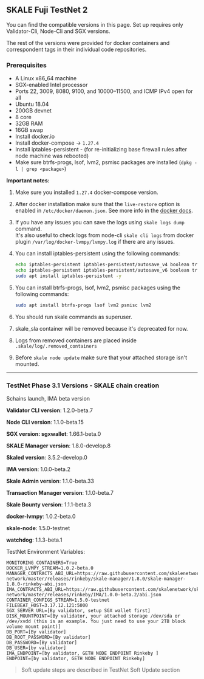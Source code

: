 ## SKALE Fuji TestNet 2

You can find the compatible versions in this page. Set up requires only Validator-Cli, Node-Cli and SGX versions.

The rest of the versions were provided for docker containers and correspondent tags in their individual code repositories.

### **Prerequisites**

-   A Linux x86_64 machine
-   SGX-enabled Intel processor
-   Ports 22, 3009, 8080, 9100, and 10000–11500, and ICMP IPv4 open for all
-   Ubuntu 18.04
-   200GB devnet
-   8 core
-   32GB RAM
-   16GB swap
-   Install docker.io
-   Install docker-compose -> `1.27.4`
-   Install iptables-persistent - (for re-initializing base firewall rules after node machine was rebooted)
-   Make sure btrfs-progs, lsof, lvm2, psmisc packages are installed (`dpkg -l | grep <package>`)

**Important notes:**  

1.  Make sure you installed `1.27.4` docker-compose version. 

2.  After docker installation make sure that the `live-restore` option
    is enabled in `/etc/docker/daemon.json`. See more info in the [docker docs](https://docs.docker.com/config/containers/live-restore/).  

3.  If you have any issues you can save the logs using `skale logs dump` command.  
    It's also useful to check logs from node-cli `skale cli logs` from docker plugin `/var/log/docker-lvmpy/lvmpy.log` if there are any issues.

4.  You can install iptables-persistent using the following commands:
    ``` bash
    echo iptables-persistent iptables-persistent/autosave_v4 boolean true | sudo debconf-set-selections
    echo iptables-persistent iptables-persistent/autosave_v6 boolean true | sudo debconf-set-selections
    sudo apt install iptables-persistent -y
    ```
5.  You can install btrfs-progs, lsof, lvm2, psmisc packages using the following commands:
    ``` bash
    sudo apt install btrfs-progs lsof lvm2 psmisc lvm2
    ```
6.  You should run skale commands as superuser.

7.  skale_sla container will be removed because it's deprecated for now.

8.  Logs from removed containers are placed inside `.skale/log/.removed_containers` 

9.  Before `skale node update` make sure that your attached storage isn't mounted.

* * *

### TestNet Phase 3.1 Versions - SKALE chain creation

Schains launch, IMA beta version

**Validator CLI version**: 1.2.0-beta.7

**Node CLI version**: 1.1.0-beta.15

**SGX version: sgxwallet**: 1.66.1-beta.0

**SKALE Manager version**: 1.8.0-develop.8

**Skaled version**: 3.5.2-develop.0

**IMA version**: 1.0.0-beta.2

**Skale Admin version**: 1.1.0-beta.33

**Transaction Manager version**: 1.1.0-beta.7

**Skale Bounty version**: 1.1.1-beta.3

**docker-lvmpy**: 1.0.2-beta.0

**skale-node**: 1.5.0-testnet

**watchdog**: 1.1.3-beta.1

TestNet Environment Variables: 

```shell
MONITORING_CONTAINERS=True
DOCKER_LVMPY_STREAM=1.0.2-beta.0
MANAGER_CONTRACTS_ABI_URL=https://raw.githubusercontent.com/skalenetwork/skale-network/master/releases/rinkeby/skale-manager/1.8.0/skale-manager-1.8.0-rinkeby-abi.json
IMA_CONTRACTS_ABI_URL=https://raw.githubusercontent.com/skalenetwork/skale-network/master/releases/rinkeby/IMA/1.0.0-beta.2/abi.json
CONTAINER_CONFIGS_STREAM=1.5.0-testnet
FILEBEAT_HOST=3.17.12.121:5000
SGX_SERVER_URL=[By validator, setup SGX wallet first]
DISK_MOUNTPOINT=[By validator, your attached storage /dev/sda or /dev/xvdd (this is an example. You just need to use your 2TB block volume mount point)]
DB_PORT=[By validator]
DB_ROOT_PASSWORD=[By validator]
DB_PASSWORD=[By validator]
DB_USER=[by validator]
IMA_ENDPOINT=[by validator, GETH NODE ENDPOINT Rinkeby ]
ENDPOINT=[by validator, GETH NODE ENDPOINT Rinkeby]
```

> Soft update steps are described in TestNet Soft Update section
